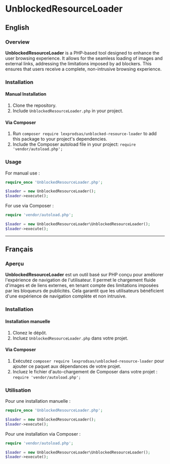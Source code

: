 # UnblockedResourceLoader

## English

### Overview

**UnblockedResourceLoader** is a PHP-based tool designed to enhance the user browsing experience. It allows for the seamless loading of images and external links, addressing the limitations imposed by ad blockers. This ensures that users receive a complete, non-intrusive browsing experience.

### Installation

#### Manual Installation

1. Clone the repository.
2. Include `UnblockedResourceLoader.php` in your project.

#### Via Composer

1. Run `composer require lexprodsas/unblocked-resource-loader` to add this package to your project's dependencies.
2. Include the Composer autoload file in your project: `require 'vendor/autoload.php';`

### Usage

For manual use :

```php
require_once 'UnblockedResourceLoader.php';

$loader = new UnblockedResourceLoader();
$loader->execute();
```

For use via Composer :

```php
require 'vendor/autoload.php';

$loader = new UnblockedResourceLoader\UnblockedResourceLoader();
$loader->execute();
```

---

## Français

### Aperçu

**UnblockedResourceLoader** est un outil basé sur PHP conçu pour améliorer l'expérience de navigation de l'utilisateur. Il permet le chargement fluide d'images et de liens externes, en tenant compte des limitations imposées par les bloqueurs de publicités. Cela garantit que les utilisateurs bénéficient d'une expérience de navigation complète et non intrusive.

### Installation

#### Installation manuelle

1. Clonez le dépôt.
2. Incluez `UnblockedResourceLoader.php` dans votre projet.

#### Via Composer

1. Exécutez `composer require lexprodsas/unblocked-resource-loader` pour ajouter ce paquet aux dépendances de votre projet.
2. Incluez le fichier d'auto-chargement de Composer dans votre projet : `require 'vendor/autoload.php';`

### Utilisation

Pour une installation manuelle :

```php
require_once 'UnblockedResourceLoader.php';

$loader = new UnblockedResourceLoader();
$loader->execute();
```

Pour une installation via Composer :

```php
require 'vendor/autoload.php';

$loader = new UnblockedResourceLoader\UnblockedResourceLoader();
$loader->execute();
```

